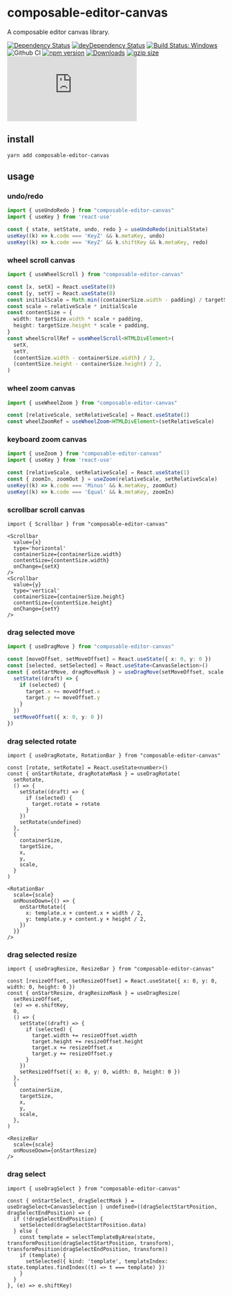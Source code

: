 # composable-editor-canvas

A composable editor canvas library.

[![Dependency Status](https://david-dm.org/plantain-00/composable-editor-canvas.svg)](https://david-dm.org/plantain-00/composable-editor-canvas)
[![devDependency Status](https://david-dm.org/plantain-00/composable-editor-canvas/dev-status.svg)](https://david-dm.org/plantain-00/composable-editor-canvas#info=devDependencies)
[![Build Status: Windows](https://ci.appveyor.com/api/projects/status/github/plantain-00/composable-editor-canvas?branch=master&svg=true)](https://ci.appveyor.com/project/plantain-00/composable-editor-canvas/branch/master)
![Github CI](https://github.com/plantain-00/composable-editor-canvas/workflows/Github%20CI/badge.svg)
[![npm version](https://badge.fury.io/js/composable-editor-canvas.svg)](https://badge.fury.io/js/composable-editor-canvas)
[![Downloads](https://img.shields.io/npm/dm/composable-editor-canvas.svg)](https://www.npmjs.com/package/composable-editor-canvas)
[![gzip size](https://img.badgesize.io/https://unpkg.com/composable-editor-canvas?compression=gzip)](https://unpkg.com/composable-editor-canvas)
[![type-coverage](https://img.shields.io/badge/dynamic/json.svg?label=type-coverage&prefix=%E2%89%A5&suffix=%&query=$.typeCoverage.atLeast&uri=https%3A%2F%2Fraw.githubusercontent.com%2Fplantain-00%2Fcomposable-editor-canvas%2Fmaster%2Fpackage.json)](https://github.com/plantain-00/composable-editor-canvas)

## install

`yarn add composable-editor-canvas`

## usage

### undo/redo

```ts
import { useUndoRedo } from "composable-editor-canvas"
import { useKey } from 'react-use'

const { state, setState, undo, redo } = useUndoRedo(initialState)
useKey((k) => k.code === 'KeyZ' && k.metaKey, undo)
useKey((k) => k.code === 'KeyZ' && k.shiftKey && k.metaKey, redo)
```

### wheel scroll canvas

```ts
import { useWheelScroll } from "composable-editor-canvas"

const [x, setX] = React.useState(0)
const [y, setY] = React.useState(0)
const initialScale = Math.min((containerSize.width - padding) / targetSize.width, (containerSize.height - padding) / targetSize.height)
const scale = relativeScale * initialScale
const contentSize = {
  width: targetSize.width * scale + padding,
  height: targetSize.height * scale + padding,
}
const wheelScrollRef = useWheelScroll<HTMLDivElement>(
  setX,
  setY,
  (contentSize.width - containerSize.width) / 2,
  (contentSize.height - containerSize.height) / 2,
)
```

### wheel zoom canvas

```ts
import { useWheelZoom } from "composable-editor-canvas"

const [relativeScale, setRelativeScale] = React.useState(1)
const wheelZoomRef = useWheelZoom<HTMLDivElement>(setRelativeScale)
```

### keyboard zoom canvas

```ts
import { useZoom } from "composable-editor-canvas"
import { useKey } from 'react-use'

const [relativeScale, setRelativeScale] = React.useState(1)
const { zoomIn, zoomOut } = useZoom(relativeScale, setRelativeScale)
useKey((k) => k.code === 'Minus' && k.metaKey, zoomOut)
useKey((k) => k.code === 'Equal' && k.metaKey, zoomIn)
```

### scrollbar scroll canvas

```tsx
import { Scrollbar } from "composable-editor-canvas"

<Scrollbar
  value={x}
  type='horizontal'
  containerSize={containerSize.width}
  contentSize={contentSize.width}
  onChange={setX}
/>
<Scrollbar
  value={y}
  type='vertical'
  containerSize={containerSize.height}
  contentSize={contentSize.height}
  onChange={setY}
/>
```

### drag selected move

```ts
import { useDragMove } from "composable-editor-canvas"

const [moveOffset, setMoveOffset] = React.useState({ x: 0, y: 0 })
const [selected, setSelected] = React.useState<CanvasSelection>()
const { onStartMove, dragMoveMask } = useDragMove(setMoveOffset, scale, () => {
  setState((draft) => {
    if (selected) {
      target.x += moveOffset.x
      target.y += moveOffset.y
    }
  })
  setMoveOffset({ x: 0, y: 0 })
})
```

### drag selected rotate

```tsx
import { useDragRotate, RotationBar } from "composable-editor-canvas"

const [rotate, setRotate] = React.useState<number>()
const { onStartRotate, dragRotateMask } = useDragRotate(
  setRotate,
  () => {
    setState((draft) => {
      if (selected) {
        target.rotate = rotate
      }
    })
    setRotate(undefined)
  },
  {
    containerSize,
    targetSize,
    x,
    y,
    scale,
  }
)

<RotationBar
  scale={scale}
  onMouseDown={() => {
    onStartRotate({
      x: template.x + content.x + width / 2,
      y: template.y + content.y + height / 2,
    })
  }}
/>
```

### drag selected resize

```tsx
import { useDragResize, ResizeBar } from "composable-editor-canvas"

const [resizeOffset, setResizeOffset] = React.useState({ x: 0, y: 0, width: 0, height: 0 })
const { onStartResize, dragResizeMask } = useDragResize(
  setResizeOffset,
  (e) => e.shiftKey,
  0,
  () => {
    setState((draft) => {
      if (selected) {
        target.width += resizeOffset.width
        target.height += resizeOffset.height
        target.x += resizeOffset.x
        target.y += resizeOffset.y
      }
    })
    setResizeOffset({ x: 0, y: 0, width: 0, height: 0 })
  },
  {
    containerSize,
    targetSize,
    x,
    y,
    scale,
  },
)

<ResizeBar
  scale={scale}
  onMouseDown={onStartResize}
/>
```

### drag select

```tsx
import { useDragSelect } from "composable-editor-canvas"

const { onStartSelect, dragSelectMask } = useDragSelect<CanvasSelection | undefined>((dragSelectStartPosition, dragSelectEndPosition) => {
  if (!dragSelectEndPosition) {
    setSelected(dragSelectStartPosition.data)
  } else {
    const template = selectTemplateByArea(state, transformPosition(dragSelectStartPosition, transform), transformPosition(dragSelectEndPosition, transform))
    if (template) {
      setSelected({ kind: 'template', templateIndex: state.templates.findIndex((t) => t === template) })
    }
  }
}, (e) => e.shiftKey)
```
